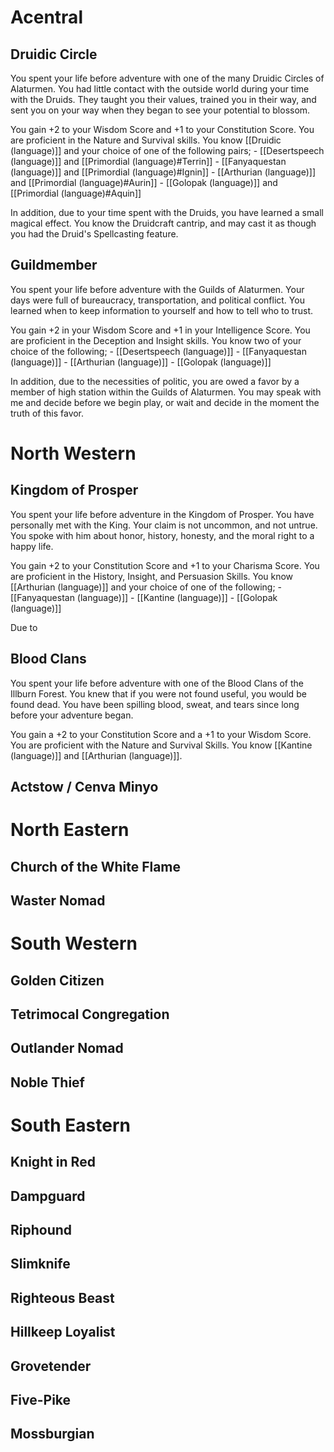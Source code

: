 # Acentral
## Druidic Circle

You spent your life before adventure with one of the many Druidic Circles of Alaturmen. You had little contact with the outside world during your time with the Druids. They taught you their values, trained you in their way, and sent you on your way when they began to see your potential to blossom.

You gain +2 to your Wisdom Score and +1 to your Constitution Score. You are proficient in the Nature and Survival skills. You know [[Druidic (language)]] and your choice of one of the following pairs;
	- [[Desertspeech (language)]] and [[Primordial (language)#Terrin]]
	- [[Fanyaquestan (language)]] and [[Primordial (language)#Ignin]]
	- [[Arthurian (language)]] and [[Primordial (language)#Aurin]]
	- [[Golopak (language)]] and [[Primordial (language)#Aquin]]

In addition, due to your time spent with the Druids, you have learned a small magical effect. You know the Druidcraft cantrip, and may cast it as though you had the Druid's Spellcasting feature.

## Guildmember

You spent your life before adventure with the Guilds of Alaturmen. Your days were full of bureaucracy, transportation, and political conflict. You learned when to keep information to yourself and how to tell who to trust.

You gain +2 in your Wisdom Score and +1 in your Intelligence Score. You are proficient in the Deception and Insight skills. You know two of your choice of the following;
	- [[Desertspeech (language)]]
	- [[Fanyaquestan (language)]]
	- [[Arthurian (language)]]
	- [[Golopak (language)]]

In addition, due to the necessities of politic, you are owed a favor by a member of high station within the Guilds of Alaturmen. You may speak with me and decide before we begin play, or wait and decide in the moment the truth of this favor.

# North Western
## Kingdom of Prosper

You spent your life before adventure in the Kingdom of Prosper. You have personally met with the King. Your claim is not uncommon, and not untrue. You spoke with him about honor, history, honesty, and the moral right to a happy life.

You gain +2 to your Constitution Score and +1 to your Charisma Score. You are proficient in the History, Insight, and Persuasion Skills. You know [[Arthurian (language)]] and your choice of one of the following;
	- [[Fanyaquestan (language)]]
	- [[Kantine (language)]]
	- [[Golopak (language)]]

Due to

## Blood Clans

You spent your life before adventure with one of the Blood Clans of the Illburn Forest. You knew that if you were not found useful, you would be found dead. You have been spilling blood, sweat, and tears since long before your adventure began.

You gain a +2 to your Constitution Score and a +1 to your Wisdom Score. You are proficient with the Nature and Survival Skills. You know [[Kantine (language)]] and [[Arthurian (language)]].

## Actstow / Cenva Minyo
# North Eastern
## Church of the White Flame
## Waster Nomad
# South Western
## Golden Citizen
## Tetrimocal Congregation
## Outlander Nomad
## Noble Thief
# South Eastern
## Knight in Red
## Dampguard
## Riphound
## Slimknife
## Righteous Beast
## Hillkeep Loyalist
## Grovetender
## Five-Pike
## Mossburgian